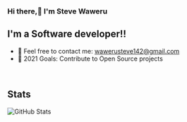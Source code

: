 ### Hi there,👋 I'm Steve Waweru

## I'm a Software developer!!

- 🌱 Feel free to contact me: wawerusteve142@gmail.com
- 🥅 2021 Goals: Contribute to Open Source projects

<br />


## Stats

![GitHub Stats](https//github-readme-stats.vercel.app/api?username=Dev-Alchemist)

